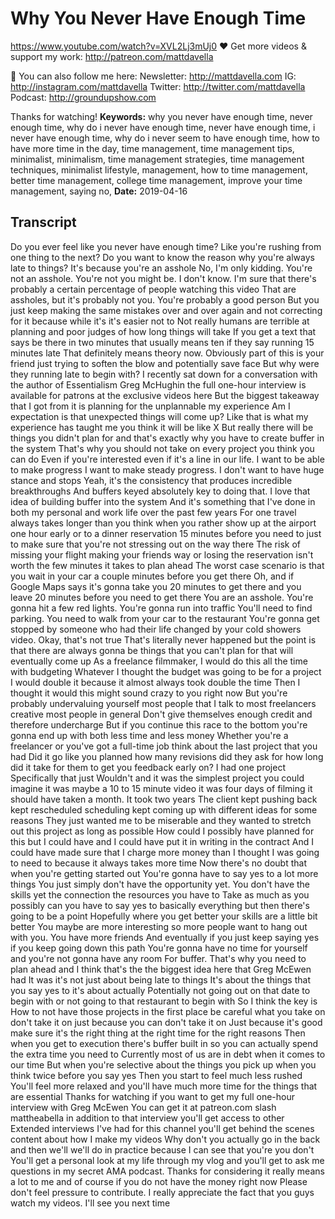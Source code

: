 # Why You Never Have Enough Time
https://www.youtube.com/watch?v=XVL2Lj3mUj0
❤️ Get more videos & support my work:
http://patreon.com/mattdavella

💯 You can also follow me here:
Newsletter:  http://mattdavella.com
IG:  http://instagram.com/mattdavella
Twitter:  http://twitter.com/mattdavella
Podcast:  http://groundupshow.com

Thanks for watching!
**Keywords:** why you never have enough time, never enough time, why do i never have enough time, never have enough time, i never have enough time, why do i never seem to have enough time, how to have more time in the day, time management, time management tips, minimalist, minimalism, time management strategies, time management techniques, minimalist lifestyle, management, how to time management, better time management, college time management, improve your time management, saying no, 
**Date:** 2019-04-16

## Transcript
 Do you ever feel like you never have enough time? Like you're rushing from one thing to the next? Do you want to know the reason why you're always late to things? It's because you're an asshole No, I'm only kidding. You're not an asshole. You're not you might be. I don't know. I'm sure that there's probably a certain percentage of people watching this video That are assholes, but it's probably not you. You're probably a good person But you just keep making the same mistakes over and over again and not correcting for it because while it's it's easier not to Not really humans are terrible at planning and poor judges of how long things will take If you get a text that says be there in two minutes that usually means ten if they say running 15 minutes late That definitely means theory now. Obviously part of this is your friend just trying to soften the blow and potentially save face But why were they running late to begin with? I recently sat down for a conversation with the author of Essentialism Greg McHughin the full one-hour interview is available for patrons at the exclusive videos here But the biggest takeaway that I got from it is planning for the unplannable my experience Am I expectation is that unexpected things will come up? Like that is what my experience has taught me you think it will be like X But really there will be things you didn't plan for and that's exactly why you have to create buffer in the system That's why you should not take on every project you think you can do Even if you're interested even if it's a line in our life. I want to be able to make progress I want to make steady progress. I don't want to have huge stance and stops Yeah, it's the consistency that produces incredible breakthroughs And buffers keyed absolutely key to doing that. I love that idea of building buffer into the system And it's something that I've done in both my personal and work life over the past few years For one travel always takes longer than you think when you rather show up at the airport one hour early or to a dinner reservation 15 minutes before you need to just to make sure that you're not stressing out on the way there The risk of missing your flight making your friends way or losing the reservation isn't worth the few minutes it takes to plan ahead The worst case scenario is that you wait in your car a couple minutes before you get there Oh, and if Google Maps says it's gonna take you 20 minutes to get there and you leave 20 minutes before you need to get there You are an asshole. You're gonna hit a few red lights. You're gonna run into traffic You'll need to find parking. You need to walk from your car to the restaurant You're gonna get stopped by someone who had their life changed by your cold showers video. Okay, that's not true That's literally never happened but the point is that there are always gonna be things that you can't plan for that will eventually come up As a freelance filmmaker, I would do this all the time with budgeting Whatever I thought the budget was going to be for a project I would double it because it almost always took double the time Then I thought it would this might sound crazy to you right now But you're probably undervaluing yourself most people that I talk to most freelancers creative most people in general Don't give themselves enough credit and therefore undercharge But if you continue this race to the bottom you're gonna end up with both less time and less money Whether you're a freelancer or you've got a full-time job think about the last project that you had Did it go like you planned how many revisions did they ask for how long did it take for them to get you feedback early on? I had one project Specifically that just Wouldn't and it was the simplest project you could imagine it was maybe a 10 to 15 minute video it was four days of filming it should have taken a month. It took two years The client kept pushing back kept rescheduled scheduling kept coming up with different ideas for some reasons They just wanted me to be miserable and they wanted to stretch out this project as long as possible How could I possibly have planned for this but I could have and I could have put it in writing in the contract And I could have made sure that I charge more money than I thought I was going to need to because it always takes more time Now there's no doubt that when you're getting started out You're gonna have to say yes to a lot more things You just simply don't have the opportunity yet. You don't have the skills yet the connection the resources you have to Take as much as you possibly can you have to say yes to basically everything but then there's going to be a point Hopefully where you get better your skills are a little bit better You maybe are more interesting so more people want to hang out with you. You have more friends And eventually if you just keep saying yes if you keep going down this path You're gonna have no time for yourself and you're not gonna have any room For buffer. That's why you need to plan ahead and I think that's the the biggest idea here that Greg McEwen had It was it's not just about being late to things It's about the things that you say yes to it's about actually Potentially not going out on that date to begin with or not going to that restaurant to begin with So I think the key is How to not have those projects in the first place be careful what you take on don't take it on just because you can don't take it on Just because it's good make sure it's the right thing at the right time for the right reasons Then when you get to execution there's buffer built in so you can actually spend the extra time you need to Currently most of us are in debt when it comes to our time But when you're selective about the things you pick up when you think twice before you say yes Then you start to feel much less rushed You'll feel more relaxed and you'll have much more time for the things that are essential Thanks for watching if you want to get my full one-hour interview with Greg McEwen You can get it at patreon.com slash mattheabella in addition to that interview you'll get access to other Extended interviews I've had for this channel you'll get behind the scenes content about how I make my videos Why don't you actually go in the back and then we'll we'll do in practice because I can see that you're you don't You'll get a personal look at my life through my vlog and you'll get to ask me questions in my secret AMA podcast. Thanks for considering it really means a lot to me and of course if you do not have the money right now Please don't feel pressure to contribute. I really appreciate the fact that you guys watch my videos. I'll see you next time
